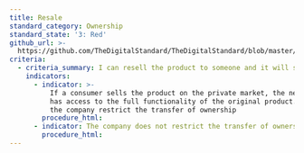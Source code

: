 ```yaml
---
title: Resale
standard_category: Ownership
standard_state: '3: Red'
github_url: >-
  https://github.com/TheDigitalStandard/TheDigitalStandard/blob/master/Ownership%20(Is%20it%20mine%3F)%2FOwnership%2FResale.yaml
criteria:
  - criteria_summary: I can resell the product to someone and it will still work.
    indicators:
      - indicator: >-
          If a consumer sells the product on the private market, the new owner
          has access to the full functionality of the original product.? Or does
          the company restrict the transfer of ownership
        procedure_html:
      - indicator: The company does not restrict the transfer of ownership.
        procedure_html:
---
```


